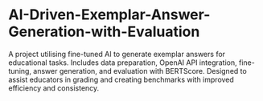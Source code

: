 # AI-Driven-Exemplar-Answer-Generation-with-Evaluation
A project utilising fine-tuned AI to generate exemplar answers for educational tasks. Includes data preparation, OpenAI API integration, fine-tuning, answer generation, and evaluation with BERTScore. Designed to assist educators in grading and creating benchmarks with improved efficiency and consistency.
